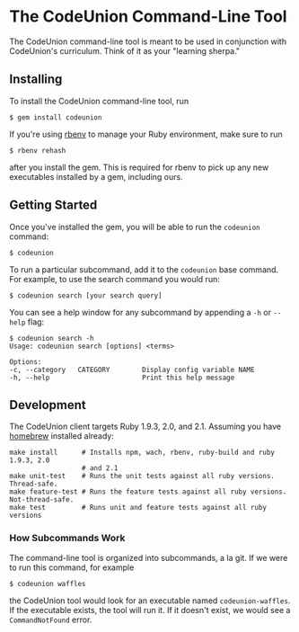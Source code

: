 # The CodeUnion Command-Line Tool

The CodeUnion command-line tool is meant to be used in conjunction with
CodeUnion's curriculum.  Think of it as your "learning sherpa."

## Installing

To install the CodeUnion command-line tool, run

```shell-session
$ gem install codeunion
```

If you're using [rbenv](http://rbenv.org/) to manage your Ruby environment,
make sure to run

```shell-session
$ rbenv rehash
```

after you install the gem.  This is required for rbenv to pick up any new
executables installed by a gem, including ours.

## Getting Started

Once you've installed the gem, you will be able to run the `codeunion` command:

```shell-session
$ codeunion
```

To run a particular subcommand, add it to the `codeunion` base command. For example, to use the search command you would run:

```shell-session
$ codeunion search [your search query]
```

You can see a help window for any subcommand by appending a `-h` or `--help` flag:

```shell-session
$ codeunion search -h
Usage: codeunion search [options] <terms>

Options:
-c, --category   CATEGORY        Display config variable NAME
-h, --help                       Print this help message
```

## Development

The CodeUnion client targets Ruby 1.9.3, 2.0, and 2.1. Assuming you have
[homebrew](http://brew.sh) installed already:

```
make install      # Installs npm, wach, rbenv, ruby-build and ruby 1.9.3, 2.0
                  # and 2.1
make unit-test    # Runs the unit tests against all ruby versions. Thread-safe.
make feature-test # Runs the feature tests against all ruby versions. Not-thread-safe.
make test         # Runs unit and feature tests against all ruby versions
```

### How Subcommands Work

The command-line tool is organized into subcommands, a la git.  If we were to
run this command, for example

```shell-session
$ codeunion waffles
```

the CodeUnion tool would look for an executable named `codeunion-waffles`.  If
the executable exists, the tool will run it.  If it doesn't exist, we would see
a `CommandNotFound` error.

